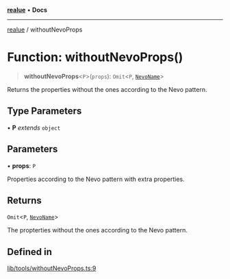 [**realue**](../README.md) • **Docs**

***

[realue](../README.md) / withoutNevoProps

# Function: withoutNevoProps()

> **withoutNevoProps**\<`P`\>(`props`): `Omit`\<`P`, [`NevoName`](../type-aliases/NevoName.md)\>

Returns the properties without the ones according to the Nevo pattern.

## Type Parameters

• **P** *extends* `object`

## Parameters

• **props**: `P`

Properties according to the Nevo pattern with extra properties.

## Returns

`Omit`\<`P`, [`NevoName`](../type-aliases/NevoName.md)\>

The propterties without the ones according to the Nevo pattern.

## Defined in

[lib/tools/withoutNevoProps.ts:9](https://github.com/nevoland/realue/blob/74648764502b1dc82cd067678d4f4e304253ebad/lib/tools/withoutNevoProps.ts#L9)
